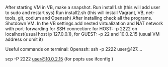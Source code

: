 After starting VM in VB, make a snapshot.
Run install1.sh (this will add user to sudo and restart sys)
Run install2.sh (this will install Vagrant, VB, net-tools, git, codium and Openssh)
After installing check all the programs. 
Shutdown VM. In the VB settings add nested virtualization and NAT network with port-forwarding for SSH connection: 
for HOST: -p 2222 on localhost(usual host ip 127.0.0.1), for GUEST: -p 22 and 10.0.2.15 (usual VM address or omit it)

Useful commands on terminal:
Openssh: ssh -p 2222 user@127....

scp -P 2222 user@10.0.2.15
(for popts use ifconfig )
